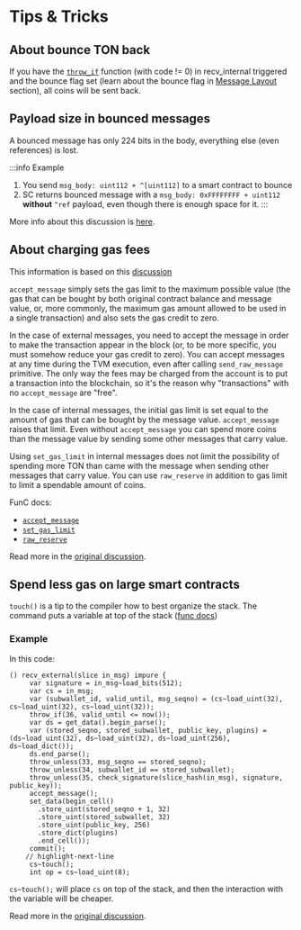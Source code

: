 # Tips & Tricks

## About bounce TON back

If you have the [`throw_if`](/develop/func/builtins#throwing-exceptions) function (with code != 0) in recv_internal triggered and the bounce flag
set (learn about the bounce flag in [Message Layout](/develop/smart-contracts/messages#message-layout) section), all coins will be sent back.


## Payload size in bounced messages

A bounced message has only 224 bits in the body, everything else (even references) is lost.

:::info Example

1. You send `msg_body: uint112 + ^[uint112]` to a smart contract to bounce
2. SC returns bounced message with a `msg_body: 0xFFFFFFFF + uint112` **without** `^ref` payload, even though there is
   enough space for it.
:::

More info about this discussion is [here](https://t.me/tondev_eng/11201).

## About charging gas fees

This information is based on this [discussion](https://github.com/DKeysil/awesome-ton-smart-contracts/issues/1)

`accept_message` simply sets the gas limit to the maximum possible value (the gas that can be bought by both original
contract balance and message value, or, more commonly, the maximum gas amount allowed to be used in a single transaction) and
also sets the gas credit to zero.

In the case of external messages, you need to accept the message in order to make the transaction appear in the block (or,
to be more specific, you must somehow reduce your gas credit to zero). You can accept messages at any time during the TVM
execution, even after calling `send_raw_message` primitive. The only way the fees may be charged from the account is to
put a transaction into the blockchain, so it's the reason why "transactions" with no `accept_message` are "free".

In the case of internal messages, the initial gas limit is set equal to the amount of gas that can be bought by the message
value. `accept_message` raises that limit. Even without `accept_message` you can spend more coins than the message value
by sending some other messages that carry value.

Using `set_gas_limit` in internal messages does not limit the possibility of spending more TON than came with the
message when sending other messages that carry value. You can use `raw_reserve` in addition to gas limit to limit a
spendable amount of coins.

FunC docs:

- [`accept_message`](/develop/func/stdlib#accept_message)
- [`set_gas_limit`](/develop/func/stdlib#set_gas_limit)
- [`raw_reserve`](/develop/func/stdlib#raw_reserve)

Read more in the [original discussion](https://t.me/tondev/45882).

## Spend less gas on large smart contracts

`touch()` is a tip to the compiler how to best organize the stack. The command puts a variable at top of the
stack ([func docs](/develop/func/stdlib#impure_touch))

### Example

In this code:

```func
() recv_external(slice in_msg) impure {
     var signature = in_msg~load_bits(512);
     var cs = in_msg;
     var (subwallet_id, valid_until, msg_seqno) = (cs~load_uint(32), cs~load_uint(32), cs~load_uint(32));
     throw_if(36, valid_until <= now());
     var ds = get_data().begin_parse();
     var (stored_seqno, stored_subwallet, public_key, plugins) = (ds~load_uint(32), ds~load_uint(32), ds~load_uint(256), ds~load_dict());
     ds.end_parse();
     throw_unless(33, msg_seqno == stored_seqno);
     throw_unless(34, subwallet_id == stored_subwallet);
     throw_unless(35, check_signature(slice_hash(in_msg), signature, public_key));
     accept_message();
     set_data(begin_cell()
       .store_uint(stored_seqno + 1, 32)
       .store_uint(stored_subwallet, 32)
       .store_uint(public_key, 256)
       .store_dict(plugins)
       .end_cell());
     commit();
    // highlight-next-line
     cs~touch();
     int op = cs~load_uint(8);
```

`cs~touch();` will place `cs` on top of the stack, and then the interaction with the variable will be cheaper.

Read more in the [original discussion](https://t.me/tondev/45956).